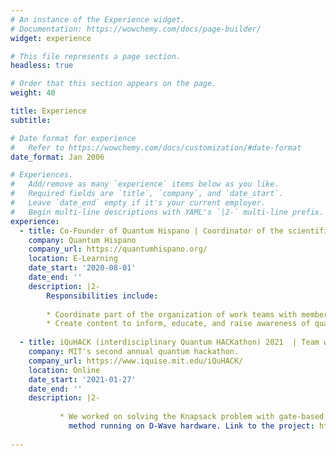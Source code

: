```yaml
---
# An instance of the Experience widget.
# Documentation: https://wowchemy.com/docs/page-builder/
widget: experience

# This file represents a page section.
headless: true

# Order that this section appears on the page.
weight: 40

title: Experience
subtitle:

# Date format for experience
#   Refer to https://wowchemy.com/docs/customization/#date-format
date_format: Jan 2006

# Experiences.
#   Add/remove as many `experience` items below as you like.
#   Required fields are `title`, `company`, and `date_start`.
#   Leave `date_end` empty if it's your current employer.
#   Begin multi-line descriptions with YAML's `|2-` multi-line prefix.
experience:
  - title: Co-Founder of Quantum Hispano | Coordinator of the scientific outreach team
    company: Quantum Hispano
    company_url: https://quantumhispano.org/
    location: E-Learning
    date_start: '2020-08-01'
    date_end: ''
    description: |2-
        Responsibilities include:
        
        * Coordinate part of the organization of work teams with members from Peru, Ecuador,Paraguay, Colombia and Mexico.
        * Create content to inform, educate, and raise awareness of quantum computing.
        
  - title: iQuHACK (interdisciplinary Quantum HACKathon) 2021  | Team won in the hybrid division M
    company: MIT's second annual quantum hackathon.
    company_url: https://www.iquise.mit.edu/iQuHACK/
    location: Online
    date_start: '2021-01-27'
    date_end: ''
    description: |2-
    
           * We worked on solving the Knapsack problem with gate-based game running on IonQ hardware and annealing-based Discrete Quadratic Model (DQM) 
             method running on D-Wave hardware. Link to the project: https://github.com/iQuHACK/2021_Hybrid-Daemons}{\github{iQuHACK/2021_Hybrid-Daemons 
    
---
```

